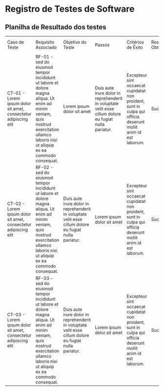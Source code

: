 # Registro de Testes de Software 


## Planilha de Resultado dos testes
| | | | | | | | |
|-|-|-|-|-|-|-|-|
|Caso de Teste|Requisito Associado|Objetivo do Teste|Passos|Critérios de Êxito|Resultado Obtido|Cenários de testes|Imagem de Registro
|CT-01 - Lorem ipsum dolor sit amet, consectetur adipiscing elit|RF-01 - sed do eiusmod tempor incididunt ut labore et dolore magna aliqua. Ut enim ad minim veniam, quis nostrud exercitation ullamco laboris nisi ut aliquip ex ea commodo consequat.|Lorem ipsum dolor sit amet|Duis aute irure dolor in reprehenderit in voluptate velit esse cillum dolore eu fugiat nulla pariatur.|Excepteur sint occaecat cupidatat non proident, sunt in culpa qui officia deserunt mollit anim id est laborum.|Sucesso| Teste com dados validos e inválidos. Ambos os teste tiverem o resultado esperado. | ![likert](/docs/img/TDS/RST1cadastro.png) ![likert](/docs/img/TDS/RTS1obrigatorios.png) 
|CT-02 - Lorem ipsum dolor sit amet, consectetur adipiscing elit|RF-02 - sed do eiusmod tempor incididunt ut labore et dolore magna aliqua. Ut enim ad minim veniam, quis nostrud exercitation ullamco laboris nisi ut aliquip ex ea commodo consequat.|Duis aute irure dolor in reprehenderit in voluptate velit esse cillum dolore eu fugiat nulla pariatur.|Lorem ipsum dolor sit amet|Excepteur sint occaecat cupidatat non proident, sunt in culpa qui officia deserunt mollit anim id est laborum.|Sucesso| Teste com dados validos e inválidos. Ambos os teste tiverem o resultado esperado. | ![likert](/docs/img/TDS/RST1cadastro.png) ![likert](/docs/img/TDS/RTS1obrigatorios.png) 
|CT-03 - Lorem ipsum dolor sit amet, consectetur adipiscing elit|RF-03 - sed do eiusmod tempor incididunt ut labore et dolore magna aliqua. Ut enim ad minim veniam, quis nostrud exercitation ullamco laboris nisi ut aliquip ex ea commodo consequat.|Duis aute irure dolor in reprehenderit in voluptate velit esse cillum dolore eu fugiat nulla pariatur.|Lorem ipsum dolor sit amet|Excepteur sint occaecat cupidatat non proident, sunt in culpa qui officia deserunt mollit anim id est laborum.|Sucesso| Teste com dados validos e inválidos. Ambos os teste tiverem o resultado esperado. | ![likert](/docs/img/TDS/RST1cadastro.png) ![likert](/docs/img/TDS/RTS1obrigatorios.png) 